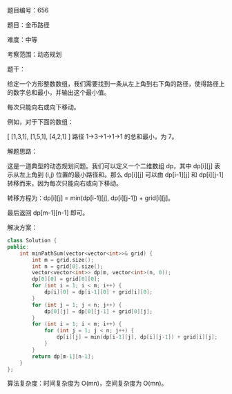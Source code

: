 题目编号：656

题目：金币路径

难度：中等

考察范围：动态规划

题干：

给定一个方形整数数组，我们需要找到一条从左上角到右下角的路径，使得路径上的数字总和最小，并输出这个最小值。

每次只能向右或向下移动。

例如，对于下面的数组：

[
  [1,3,1],
  [1,5,1],
  [4,2,1]
]
路径 1→3→1→1→1 的总和最小，为 7。

解题思路：

这是一道典型的动态规划问题。我们可以定义一个二维数组 dp，其中 dp[i][j] 表示从左上角到 (i,j) 位置的最小路径和。那么 dp[i][j] 可以由 dp[i-1][j] 和 dp[i][j-1] 转移而来，因为每次只能向右或向下移动。

转移方程为：dp[i][j] = min(dp[i-1][j], dp[i][j-1]) + grid[i][j]。

最后返回 dp[m-1][n-1] 即可。

解决方案：

```cpp
class Solution {
public:
    int minPathSum(vector<vector<int>>& grid) {
        int m = grid.size();
        int n = grid[0].size();
        vector<vector<int>> dp(m, vector<int>(n, 0));
        dp[0][0] = grid[0][0];
        for (int i = 1; i < m; i++) {
            dp[i][0] = dp[i-1][0] + grid[i][0];
        }
        for (int j = 1; j < n; j++) {
            dp[0][j] = dp[0][j-1] + grid[0][j];
        }
        for (int i = 1; i < m; i++) {
            for (int j = 1; j < n; j++) {
                dp[i][j] = min(dp[i-1][j], dp[i][j-1]) + grid[i][j];
            }
        }
        return dp[m-1][n-1];
    }
};
```

算法复杂度：时间复杂度为 O(mn)，空间复杂度为 O(mn)。